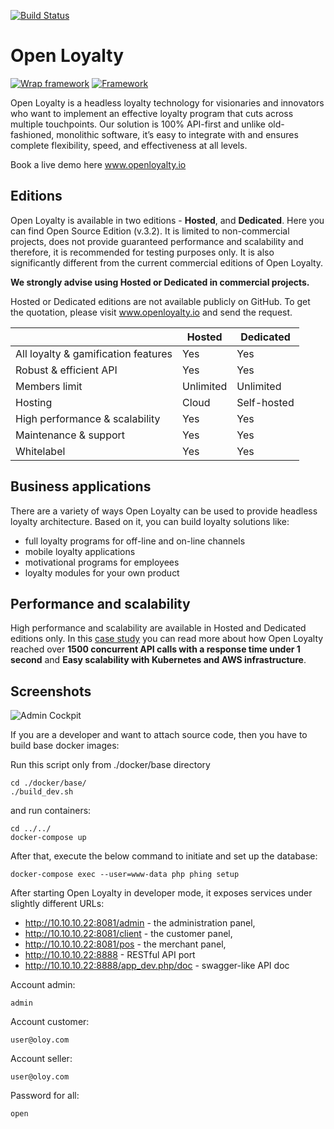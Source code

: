 [![Build Status](https://travis-ci.org/DivanteLtd/open-loyalty.svg?branch=master)](https://travis-ci.org/DivanteLtd/open-loyalty)

# Open Loyalty
[![Wrap framework](https://travis-ci.org/DivanteLtd/open-loyalty.svg?branch=master)](https://github.com/dataworksbi/open-loyalty)
[![Framework](https://travis-ci.org/DivanteLtd/open-loyalty.svg?branch=master)](https://github.com/dataworksbi/open-loyalty-framework)

Open Loyalty is a headless loyalty technology for visionaries and innovators who want to implement an effective loyalty program that cuts across multiple touchpoints. Our solution is 100% API-first and unlike old-fashioned, monolithic software, it’s easy to integrate with and ensures complete flexibility, speed, and effectiveness at all levels. 

Book a live demo here www.openloyalty.io

## Editions

Open Loyalty is available in two editions - **Hosted**, and **Dedicated**.
Here you can find Open Source Edition (v.3.2). It is limited to non-commercial projects, does not provide guaranteed performance and scalability and therefore, it is recommended for testing purposes only. It is also significantly different from the current commercial editions of Open Loyalty.  

**We strongly advise using Hosted or Dedicated in commercial projects.**

Hosted or Dedicated editions are not available publicly on GitHub.
To get the quotation, please visit www.openloyalty.io and send the request.

|                                     | Hosted    | Dedicated   |
| ----------------------------------- | --------- | ----------- |
| All loyalty & gamification features | Yes       | Yes         |
| Robust & efficient API              | Yes       | Yes         |
| Members limit                       | Unlimited | Unlimited   |
| Hosting                             | Cloud     | Self-hosted |
| High performance & scalability      | Yes       | Yes         |
| Maintenance & support               | Yes       | Yes         |
| Whitelabel                          | Yes       | Yes         |


## Business applications

There are a variety of ways Open Loyalty can be used to provide headless loyalty architecture. 
Based on it, you can build loyalty solutions like: 

* full loyalty programs for off-line and on-line channels
* mobile loyalty applications
* motivational programs for employees
* loyalty modules for your own product

## Performance and scalability
High performance and scalability are available in Hosted and Dedicated editions only.
In this [case study](https://www.openloyalty.io/building-a-massive-scale-loyalty-program-with-aws/) you can read more about how Open Loyalty reached over **1500 concurrent API calls 
with a response time under 1 second** and **Easy scalability with Kubernetes and AWS infrastructure**.

## Screenshots

![Admin Cockpit](https://user-images.githubusercontent.com/3582562/54033263-1db79500-41b4-11e9-8f2d-9b91acce50cf.png)

If you are a developer and want to attach source code, then you have to build base docker images:

Run this script only from ./docker/base directory
```
cd ./docker/base/
./build_dev.sh
```

and run containers:

```
cd ../../
docker-compose up
```

After that, execute the below command to initiate and set up the database:
```
docker-compose exec --user=www-data php phing setup
```

After starting Open Loyalty in developer mode, it exposes services under slightly different URLs:

 * http://10.10.10.22:8081/admin - the administration panel,
 * http://10.10.10.22:8081/client - the customer panel,
 * http://10.10.10.22:8081/pos - the merchant panel,
 * http://10.10.10.22:8888 - RESTful API port
 * http://10.10.10.22:8888/app_dev.php/doc - swagger-like API doc

Account admin:
```
admin
```
Account customer:
```
user@oloy.com
```
Account seller:
```
user@oloy.com
```
Password for all: 
```
open
```